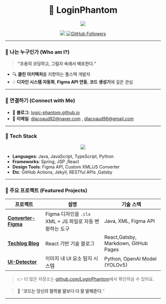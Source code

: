 <h1 align="center">👻 LoginPhantom</h1>
<p align="center">
  <img src="https://readme-typing-svg.herokuapp.com/?lines=Code%20is%20my%20playground;%20Clean%20code%20is%20my%20style;&center=true&width=440&height=45">
</p>

<p align="center">
  <a href="https://logic-phantom.github.io/" target="_blank"><img src="https://img.shields.io/badge/Blog-%2312100E.svg?style=flat&logo=github&logoColor=white"/></a>
  <a href="https://github.com/LoginPhantom"><img src="https://img.shields.io/github/followers/LoginPhantom?label=Follow&style=social" alt="GitHub Followers"></a>
</p>

---

### 👾 나는 누구인가 (Who am I?)

> **"조용히 코딩하고, 그림자 속에서 배포한다."**

- 🔍 **클린 아키텍처**를 지향하는 풀스택 개발자  
- 💡 **디자인 시스템 자동화**, **Figma API 연동**, **코드 생성기**에 깊은 관심  

---

### 🔗 연결하기 (Connect with Me)

- 📝 **블로그**: [logic-phantom.github.io](https://logic-phantom.github.io/)
- 📧 **이메일**: dlacoaud92@naver.com , dlacoaud96@gmail.com

---

### 🧰 Tech Stack

<p align="center">
  <img src="https://skillicons.dev/icons?i=java,spring,js,ts,html,css,react,gatsby,figma,python,git,github&perline=8" />
</p>

- **Languages**: Java, JavaScript, TypeScript, Python  
- **Frameworks**: Spring, JSP ,React
- **Design Tools**: Figma API, Custom XML/JS Converter  
- **Etc**: GitHub Actions, Jekyll, RESTful APIs ,Gatsby 

---

### 💼 주요 프로젝트 (Featured Projects)

| 프로젝트 | 설명 | 기술 스택 |
|----------|------|-----------|
| [**Converter-Figma**](https://github.com/LoginPhantom/Converter-Figma) | Figma 디자인을 `.clx` XML + JS 파일로 자동 변환하는 도구 | Java, XML, Figma API |
| [**Techlog Blog**](https://github.com/LoginPhantom/Techlog) | React 기반 기술 블로그 | React,Gatsby, Markdown, GitHub Pages |
| [**UI-Detector**](https://github.com/Logic-Phantom/UI-Detector) | 이미지 내 UI 요소 탐지 시스템 | Python, OpenAI Model (YOLOv5) |

> 👉 더 많은 저장소는 [github.com/LoginPhantom](https://github.com/LoginPhantom)에서 확인하실 수 있어요.

> 💬 “**코드는 당신의 철학을 말보다 더 잘 말해준다.**”

---
